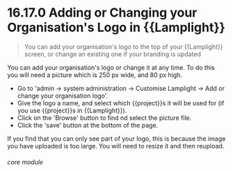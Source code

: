 # 16.17.0 <i class="fas fa-tools"></i> Adding or Changing your Organisation's Logo in {{Lamplight}}

> You can add your organisation's logo to the top of your {{Lamplight}} screen, or change an existing one if your branding is updated



You can add your organisation's logo or change it at any time. To do this you will need a picture which is 250 px wide, and 80 px high.

- Go to 'admin -> system administration -> Customise Lamplight -> Add or change your organisation logo'.
- Give the logo a name, and select which {{project}}s it will be used for (if you use {{project}}s in {{Lamplight}}).
- Click on the 'Browse' button to find nd select the picture file.
- Click the 'save' button at the bottom of the page. 

If you find that you can only see part of your logo, this is because the image you have uploaded is too large. You will need to resize it and then reupload.


###### core module
